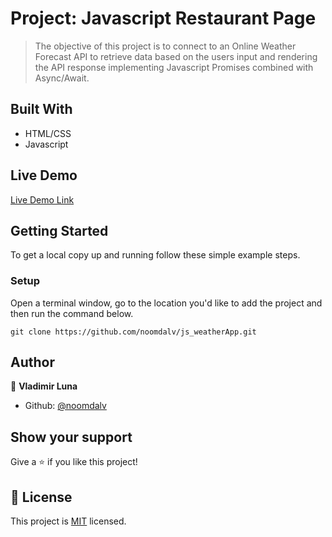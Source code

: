 # Project: Javascript Restaurant Page

> The objective of this project is to connect to an Online Weather Forecast API
	to retrieve data based on the users input and rendering the API response
	implementing Javascript Promises combined with Async/Await.

## Built With

- HTML/CSS
- Javascript

## Live Demo

[Live Demo Link]()


## Getting Started

To get a local copy up and running follow these simple example steps.

### Setup

Open a terminal window, go to the location you'd like to add the project and then run the command below.

```console
git clone https://github.com/noomdalv/js_weatherApp.git
```

## Author

👤 **Vladimir Luna**

- Github: [@noomdalv](https://github.com/noomdalv)

## Show your support

Give a ⭐️ if you like this project!


## 📝 License

This project is [MIT](lic.url) licensed.
​
